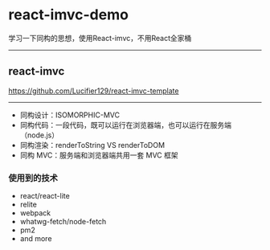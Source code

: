# react-imvc-demo

学习一下同构的思想，使用React-imvc，不用React全家桶

***

react-imvc
--------------

<https://github.com/Lucifier129/react-imvc-template>

***

* 同构设计：ISOMORPHIC-MVC
* 同构代码：一段代码，既可以运行在浏览器端，也可以运行在服务端（node.js）
* 同构渲染：renderToString VS renderToDOM
* 同构 MVC：服务端和浏览器端共用一套 MVC 框架

### 使用到的技术

* react/react-lite
* relite
* webpack
* whatwg-fetch/node-fetch
* pm2
* and more
